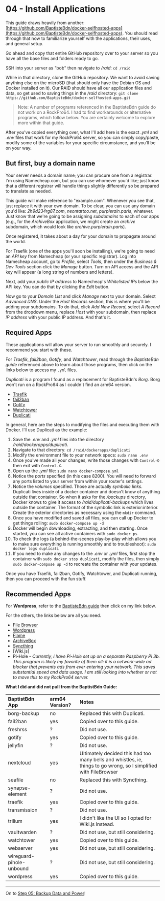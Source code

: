 # 04 - Install Applications

This guide draws heavily from another: [https://github.com/BaptisteBdn/docker-selfhosted-apps](https://github.com/BaptisteBdn/docker-selfhosted-apps). You should read through that now to familiarize yourself with the applications, their uses, and general setup. 

Go ahead and copy that entire GitHub repository over to your server so you have all the base files and folders ready to go. 

SSH into your server as "bob" then navigate to */raid*:
`cd /raid`

While in that directory, clone the GitHub repository. We want to avoid saving anything else on the microSD (that should only have the Debian OS and Docker installed on it). Our RAID should have  all our application files and data, so get used to saving things in the */raid* directory:
`git clone https://github.com/BaptisteBdn/docker-selfhosted-apps.git`

> Note: A number of programs referenced in the BaptisteBdn guide do not work on a RockPro64. I had to find workarounds or alternative programs, which follow below. You are certainly welcome to explore more within that guide.

After you've copied everything over, what I'll add here is the exact *.yml* and *.env* files that work for my RockPro64 server, so you can simply copy/paste, modify some of the variables for your specific circumstance, and you'll be on your way.

## But first, buy a domain name

Your server needs a domain name; you can procure one from a registrar. I'm using Namecheap.com, but you can use whomever you'd like; just know that a different registrar will handle things slightly differently so be prepared to translate as needed.

This guide will make reference to "example.com". Whenever you see that, just replace it with your own domain. To be clear, you can use any domain you'd like: *2h9d234rg87.com*, *neontattoo.net*, *purplerain.paris*, whatever. Just know that we're going to be assigning *subdomains* to each of our apps (e.g., for the *ArchiveBox* application, we might create an *archive* subdomain, which would look like *archive.purplerain.paris*).

Once registered, it takes about a day for your domain to propagate around the world.

For Traefik (one of the apps you'll soon be installing), we're going to need an *API key* from Namecheap (or your specific registrar). Log into Namecheap account, go to *Profile*, select *Tools*, then under the *Business & Dev Tools* section click the *Manage* button. Turn on API access and the API key will appear (a long string of numbers and letters). 

Next, add your *public IP address* to Namecheap's *Whitelisted IPs* below the API key. You can do that by clicking the *Edit* button.

Now go to your *Domain List* and click *Manage* next to your domain. Select *Advanced DNS*. Under the *Host Records* section, this is where you'll be adding your subdomains. To do that, click *Add New Record*, select *A Record* from the dropdown menu, replace *Host* with your subdomain, then replace *IP address* with your public IP address. And that's it.


## Required Apps
These applications will allow your server to run smoothly and securely. I recommend you start with these.

For *Traefik*, *fail2ban*, *Gotify*, and *Watchtower*, read through the *BaptisteBdn guide* referenced above to learn about those programs, then click on the links below to access my `.yml` files.

*Duplicati* is a program I found as a replacement for BaptisteBdn's *Borg*. Borg won't run on a RockPro64 as I couldn't find an arm64 version.

* [Traefik](traefik/)
* [fail2ban](fail2ban/)
* [Gotify](gotify/)
* [Watchtower](watchtower/)
* [Duplicati](duplicati/)

In general, here are the steps to modifying the files and executing them with Docker. I'll use Duplicati as the example:

1. Save the *.env* and *.yml* files into the directory */raid/dockerapps/duplicati*.
2. Navigate to that directory: `cd /raid/dockerapps/duplicati`
3. Modify the environment file to your network specs: `sudo nano .env`
4. Once you've made all your changes, write those changes with `Control-O` then exit with `Control-X`.
5. Open up the *.yml* file: `sudo nano docker-compose.yml`
6. Notice the *ports* specified (in this case 8200). You will need to forward any ports listed to your server from within your router's settings.
7. Notice the *volumes* specified. Those are actually *symbolic links*. Duplicati lives inside of a docker container and doesn't know of anything outside that container. So when it asks for the */backups* directory, Docker knows to give it access to */raid/duplicati-backups* which lives outside the container. The format of the symbolic link is exterior:interior. Create the exterior directories as necessary using the `mkdir` command.
8. Once you have modified and saved all files, you can call up Docker to get things rolling: `sudo docker-compose up -d`
9. Docker will begin downloading, extracting, and then starting. Once started, you can see all active containers with `sudo docker ps`.
10. To check the logs (a behind-the-scenes play-by-play which allows you to make sure everything is running smoothly and to troubleshoot): `sudo docker logs duplicati`
11. If you need to make any changes to the *.env* or *.yml* files, first stop the container with `sudo docker stop duplicati`, modify the files, then simply `sudo docker-compose up -d` to recreate the container with your updates.

Once you have Traefik, fail2ban, Gotify, Watchtower, and Duplicati running, then you can proceed with the fun stuff.


## Recommended Apps

For **Wordpress**, refer to the [BaptisteBdn guide](https://github.com/BaptisteBdn/docker-selfhosted-apps) then click on my link below.

For the others, the links below are all you need.

* [File Browser](filebrowser/)
* [Wordpress](wordpress/)
* [Flame](flame/)
* [ArchiveBox](archivebox/)
* [Syncthing](syncthing/)
* [Wiki.js]
* Pi-Hole - *Currently, I have Pi-Hole set up on a separate Raspberry Pi 3b. This program is likely my favorite of them all: it is a network-wide ad blocker that prevents ads from ever entering your network. This saves substantial speed and data usage. I am still looking into whether or not to move this to my RockPro64 server.*

**What I did and did not pull from the BaptistBdn Guide:**

| BaptistBdn App | arm64 Version? | Notes |
|:--|:--|:--|
| borg-backup | no | Replaced this with Duplicati. |
| fail2ban | yes | Copied over to this guide. |
| freshrss | ? | Did not use. |
| gotify | yes | Copied over to this guide. |
| jellyfin | ? | Did not use. |
| nextcloud | yes | Ultimately decided this had too many bells and whistles, ie, things to go wrong, so I simplified with FileBrowser |
| seafile | no | Replaced this with Syncthing. |
| synapse-element | ? | Did not use. |
| traefik | yes | Copied over to this guide. |
| transmission | ? | Did not use. |
| trilium | yes | I didn't like the UI so I opted for Wiki.js instead. |
| vaultwarden | ? | Did not use, but still considering. |
| watchtower | yes | Copied over to this guide. |
| webserver | yes | Did not use, but still considering. |
| wireguard-pihole-unbound | ? | Did not use, but still considering. |
| wordpress | yes | Copied over to this guide. |

***

On to [Step 05: Backup Data and Power](05-backup-data-and-power.md)!

